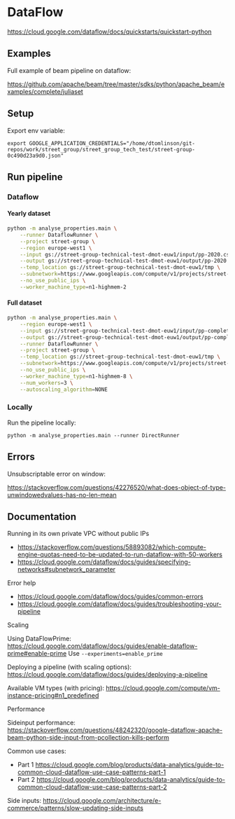 # DataFlow

<https://cloud.google.com/dataflow/docs/quickstarts/quickstart-python>

## Examples

Full example of beam pipeline on dataflow:

<https://github.com/apache/beam/tree/master/sdks/python/apache_beam/examples/complete/juliaset>

## Setup

Export env variable:

`export GOOGLE_APPLICATION_CREDENTIALS="/home/dtomlinson/git-repos/work/street_group/street_group_tech_test/street-group-0c490d23a9d0.json"`

## Run pipeline

### Dataflow

#### Yearly dataset

```bash
python -m analyse_properties.main \
    --runner DataflowRunner \
    --project street-group \
    --region europe-west1 \
    --input gs://street-group-technical-test-dmot-euw1/input/pp-2020.csv \
    --output gs://street-group-technical-test-dmot-euw1/output/pp-2020 \
    --temp_location gs://street-group-technical-test-dmot-euw1/tmp \
    --subnetwork=https://www.googleapis.com/compute/v1/projects/street-group/regions/europe-west1/subnetworks/europe-west-1-dataflow \
    --no_use_public_ips \
    --worker_machine_type=n1-highmem-2
```

#### Full dataset

```bash
python -m analyse_properties.main \
    --region europe-west1 \
    --input gs://street-group-technical-test-dmot-euw1/input/pp-complete.csv \
    --output gs://street-group-technical-test-dmot-euw1/output/pp-complete \
    --runner DataflowRunner \
    --project street-group \
    --temp_location gs://street-group-technical-test-dmot-euw1/tmp \
    --subnetwork=https://www.googleapis.com/compute/v1/projects/street-group/regions/europe-west1/subnetworks/europe-west-1-dataflow \
    --no_use_public_ips \
    --worker_machine_type=n1-highmem-8 \
    --num_workers=3 \
    --autoscaling_algorithm=NONE
```

### Locally

Run the pipeline locally:

`python -m analyse_properties.main --runner DirectRunner`

## Errors

Unsubscriptable error on window:

<https://stackoverflow.com/questions/42276520/what-does-object-of-type-unwindowedvalues-has-no-len-mean>

## Documentation

Running in its own private VPC without public IPs

- <https://stackoverflow.com/questions/58893082/which-compute-engine-quotas-need-to-be-updated-to-run-dataflow-with-50-workers>
- <https://cloud.google.com/dataflow/docs/guides/specifying-networks#subnetwork_parameter>

Error help

- <https://cloud.google.com/dataflow/docs/guides/common-errors>
- <https://cloud.google.com/dataflow/docs/guides/troubleshooting-your-pipeline>

Scaling

Using DataFlowPrime: <https://cloud.google.com/dataflow/docs/guides/enable-dataflow-prime#enable-prime>
Use `--experiments=enable_prime`

Deploying a pipeline (with scaling options): <https://cloud.google.com/dataflow/docs/guides/deploying-a-pipeline>

Available VM types (with pricing): <https://cloud.google.com/compute/vm-instance-pricing#n1_predefined>

Performance

Sideinput performance: <https://stackoverflow.com/questions/48242320/google-dataflow-apache-beam-python-side-input-from-pcollection-kills-perform>

Common use cases:

- Part 1 <https://cloud.google.com/blog/products/data-analytics/guide-to-common-cloud-dataflow-use-case-patterns-part-1>
- Part 2 <https://cloud.google.com/blog/products/data-analytics/guide-to-common-cloud-dataflow-use-case-patterns-part-2>

Side inputs: <https://cloud.google.com/architecture/e-commerce/patterns/slow-updating-side-inputs>
